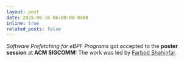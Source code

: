```yaml
---
layout: post
date: 2025-06-16 06:00:00-0400
inline: true
related_posts: false
---
```


<i>Software Prefetching for eBPF Programs</i> got accepted to the <b>poster session</b> at <b>ACM SIGCOMM</b>! The work was led by [Farbod Shahinfar](https://fshahinfar1.github.io/).
